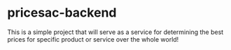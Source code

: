 # pricesac-backend

This is a simple project that will serve as a service for determining the best prices for specific product or service over the whole world!
